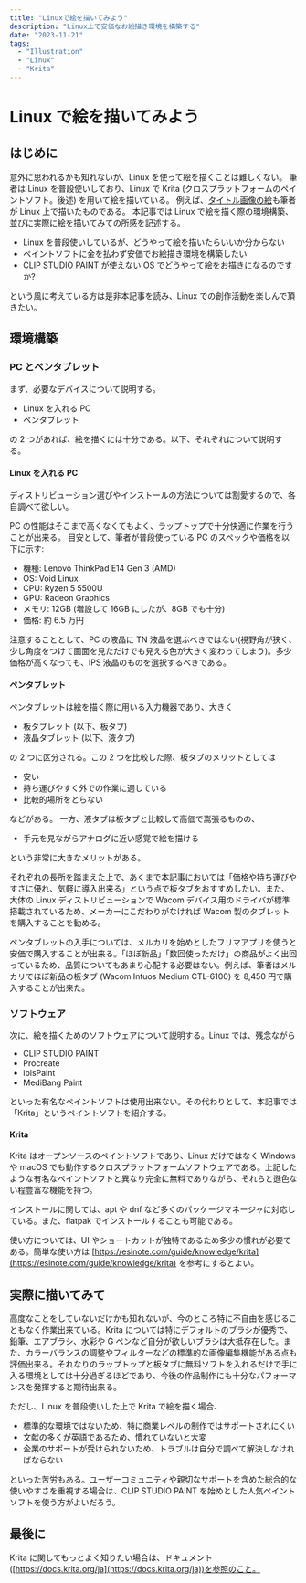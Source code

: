 ```yaml
---
title: "Linuxで絵を描いてみよう"
description: "Linux上で安価なお絵描き環境を構築する"
date: "2023-11-21"
tags:
  - "Illustration"
  - "Linux"
  - "Krita"
---
```


# Linux で絵を描いてみよう

<ArticleImage width="500" height="500" quality="60" alt="linux_painting" src="/images/artworks/eagle.png" date="2023-11-21" ></ArticleImage>

## はじめに

意外に思われるかも知れないが、Linux を使って絵を描くことは難しくない。
筆者は Linux を普段使いしており、Linux で Krita (クロスプラットフォームのペイントソフト。後述) を用いて絵を描いている。
例えば、[タイトル画像の絵](/artworks/eagle)も筆者が Linux 上で描いたものである。
本記事では Linux で絵を描く際の環境構築、並びに実際に絵を描いてみての所感を記述する。

- Linux を普段使いしているが、どうやって絵を描いたらいいか分からない
- ペイントソフトに金を払わず安価でお絵描き環境を構築したい
- CLIP STUDIO PAINT が使えない OS でどうやって絵をお描きになるのですか?

という風に考えている方は是非本記事を読み、Linux での創作活動を楽しんで頂きたい。

## 環境構築

### PC とペンタブレット

まず、必要なデバイスについて説明する。

- Linux を入れる PC
- ペンタブレット

の 2 つがあれば、絵を描くには十分である。以下、それぞれについて説明する。

#### Linux を入れる PC

ディストリビューション選びやインストールの方法については割愛するので、各自調べて欲しい。

PC の性能はそこまで高くなくてもよく、ラップトップで十分快適に作業を行うことが出来る。
目安として、筆者が普段使っている PC のスペックや価格を以下に示す:

- 機種: Lenovo ThinkPad E14 Gen 3 (AMD)
- OS: Void Linux
- CPU: Ryzen 5 5500U
- GPU: Radeon Graphics
- メモリ: 12GB (増設して 16GB にしたが、8GB でも十分)
- 価格: 約 6.5 万円

注意することとして、PC の液晶に TN 液晶を選ぶべきではない(視野角が狭く、少し角度をつけて画面を見ただけでも見える色が大きく変わってしまう)。多少価格が高くなっても、IPS 液晶のものを選択するべきである。

#### ペンタブレット

ペンタブレットは絵を描く際に用いる入力機器であり、大きく

- 板タブレット (以下、板タブ)
- 液晶タブレット (以下、液タブ)

の 2 つに区分される。この 2 つを比較した際、板タブのメリットとしては

- 安い
- 持ち運びやすく外での作業に適している
- 比較的場所をとらない

などがある。
一方、液タブは板タブと比較して高価で嵩張るものの、

- 手元を見ながらアナログに近い感覚で絵を描ける

という非常に大きなメリットがある。

それぞれの長所を踏まえた上で、あくまで本記事においては「価格や持ち運びやすさに優れ、気軽に導入出来る」という点で板タブをおすすめしたい。また、大体の Linux ディストリビューションで Wacom デバイス用のドライバが標準搭載されているため、メーカーにこだわりがなければ Wacom 製のタブレットを購入することを勧める。

ペンタブレットの入手については、メルカリを始めとしたフリマアプリを使うと安価で購入することが出来る。「ほぼ新品」「数回使っただけ」の商品がよく出回っているため、品質についてもあまり心配する必要はない。例えば、筆者はメルカリでほぼ新品の板タブ (Wacom Intuos Medium CTL-6100) を 8,450 円で購入することが出来た。

### ソフトウェア

次に、絵を描くためのソフトウェアについて説明する。Linux では、残念ながら

- CLIP STUDIO PAINT
- Procreate
- ibisPaint
- MediBang Paint

といった有名なペイントソフトは使用出来ない。その代わりとして、本記事では「Krita」というペイントソフトを紹介する。

#### Krita

Krita はオープンソースのペイントソフトであり、Linux だけではなく Windows や macOS でも動作するクロスプラットフォームソフトウェアである。上記したような有名なペイントソフトと異なり完全に無料でありながら、それらと遜色ない程豊富な機能を持つ。

インストールに関しては、apt や dnf など多くのパッケージマネージャに対応している。また、flatpak でインストールすることも可能である。

使い方については、UI やショートカットが独特であるため多少の慣れが必要である。簡単な使い方は [https://esinote.com/guide/knowledge/krita](https://esinote.com/guide/knowledge/krita) を参考にするとよい。

## 実際に描いてみて

高度なことをしていないだけかも知れないが、今のところ特に不自由を感じることもなく作業出来ている。Krita については特にデフォルトのブラシが優秀で、鉛筆、エアブラシ、水彩や G ペンなど自分が欲しいブラシは大抵存在した。また、カラーバランスの調整やフィルターなどの標準的な画像編集機能がある点も評価出来る。それなりのラップトップと板タブに無料ソフトを入れるだけで手に入る環境としては十分過ぎるほどであり、今後の作品制作にも十分なパフォーマンスを発揮すると期待出来る。

ただし、Linux を普段使いした上で Krita で絵を描く場合、

- 標準的な環境ではないため、特に商業レベルの制作ではサポートされにくい
- 文献の多くが英語であるため、慣れていないと大変
- 企業のサポートが受けられないため、トラブルは自分で調べて解決しなければならない

といった苦労もある。ユーザーコミュニティや親切なサポートを含めた総合的な使いやすさを重視する場合は、CLIP STUDIO PAINT を始めとした人気ペイントソフトを使う方がよいだろう。

## 最後に

Krita に関してもっとよく知りたい場合は、ドキュメント ([https://docs.krita.org/ja](https://docs.krita.org/ja))を参照のこと。
